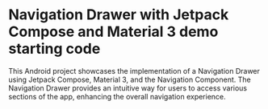 # Navigation Drawer with Jetpack Compose and Material 3 demo starting code

This Android project showcases the implementation of a Navigation Drawer using Jetpack Compose, Material 3, and the Navigation Component. The Navigation Drawer provides an intuitive way for users to access various sections of the app, enhancing the overall navigation experience.
